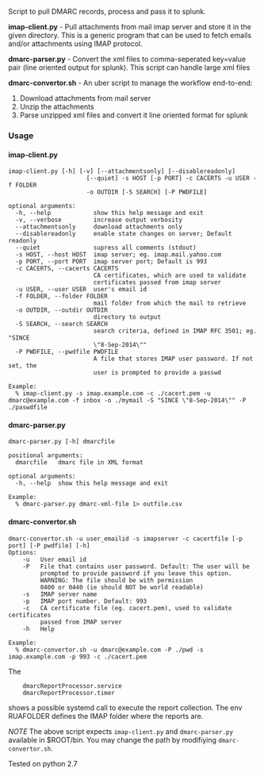 Script to pull DMARC records, process and pass it to splunk.
 
**imap-client.py** - Pull attachments from mail imap server and store
it in the given directory. This is a generic program that can be used to
fetch emails and/or attachments using IMAP protocol.

**dmarc-parser.py** - Convert the xml files to comma-seperated key=value
 pair (line oriented output for splunk). This script can handle large xml files

**dmarc-convertor.sh** - An uber script to manage the workflow end-to-end:
  1. Download attachments from mail server
  2. Unzip the attachments
  3. Parse unzipped xml files and convert it line oriented format for splunk

### Usage

#### imap-client.py

``` 
imap-client.py [-h] [-v] [--attachmentsonly] [--disablereadonly]
                      [--quiet] -s HOST [-p PORT] -c CACERTS -u USER -f FOLDER
                      -o OUTDIR [-S SEARCH] [-P PWDFILE]

optional arguments:
  -h, --help            show this help message and exit
  -v, --verbose         increase output verbosity
  --attachmentsonly     download attachments only
  --disablereadonly     enable state changes on server; Default readonly
  --quiet               supress all comments (stdout)
  -s HOST, --host HOST  imap server; eg. imap.mail.yahoo.com
  -p PORT, --port PORT  imap server port; Default is 993
  -c CACERTS, --cacerts CACERTS
                        CA certificates, which are used to validate
                        certificates passed from imap server
  -u USER, --user USER  user's email id
  -f FOLDER, --folder FOLDER
                        mail folder from which the mail to retrieve
  -o OUTDIR, --outdir OUTDIR
                        directory to output
  -S SEARCH, --search SEARCH
                        search criteria, defined in IMAP RFC 3501; eg. "SINCE
                        \"8-Sep-2014\""
  -P PWDFILE, --pwdfile PWDFILE
                        A file that stores IMAP user password. If not set, the
                        user is prompted to provide a passwd

Example: 
  % imap-client.py -s imap.example.com -c ./cacert.pem -u dmarc@example.com -f inbox -o ./mymail -S "SINCE \"8-Sep-2014\"" -P
./paswdfile
```

#### dmarc-parser.py

```
dmarc-parser.py [-h] dmarcfile

positional arguments:
  dmarcfile   dmarc file in XML format

optional arguments:
  -h, --help  show this help message and exit

Example: 
  % dmarc-parser.py dmarc-xml-file 1> outfile.csv
```

#### dmarc-convertor.sh

```
dmarc-convertor.sh -u user_emailid -s imapserver -c cacertfile [-p port] [-P pwdfile] [-h] 
Options:
    -u   User email id
    -P   File that contains user password. Default: The user will be 
         prompted to provide password if you leave this option.
         WARNING: The file should be with permission
         0400 or 0440 (ie should NOT be world readable)
    -s   IMAP server name
    -p   IMAP port number. Default: 993
    -c   CA certificate file (eg. cacert.pem), used to validate certificates
         passed from IMAP server
    -h   Help

Example:
  % dmarc-convertor.sh -u dmarc@example.com -P ./pwd -s imap.example.com -p 993 -c ./cacert.pem
```

The

```
	dmarcReportProcessor.service
	dmarcReportProcessor.timer
```

shows a possible systemd call to execute the report collection. The env RUAFOLDER defines the IMAP folder where the reports are.


*NOTE* The above script expects `imap-client.py` and `dmarc-parser.py` available in $ROOT/bin. You may change the path by modifiying `dmarc-convertor.sh`. 

Tested on python 2.7
